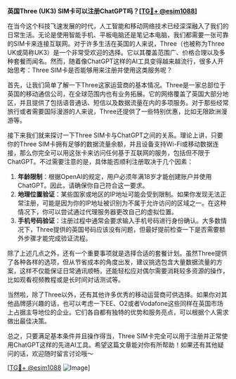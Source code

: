 **英国Three (UK3) SIM卡可以注册ChatGPT吗？[[TG💪+ @esim1088](https://t.me/s/esim1088)]**

在当今这个科技飞速发展的时代，人工智能和移动网络技术已经深深融入了我们的日常生活。无论是使用智能手机、平板电脑还是笔记本电脑，我们都需要一张可靠的SIM卡来连接互联网。对于许多生活在英国的人来说，Three（也被称为Three UK或简称UK3）是一个非常受欢迎的选择。它以其覆盖范围广、价格合理以及多种套餐而闻名。然而，随着像ChatGPT这样的AI工具变得越来越流行，很多人开始思考：Three SIM卡是否能够用来注册并使用这类服务呢？

首先，让我们简单了解一下Three这家运营商的基本情况。Three是一家总部位于英国的移动通信公司，在全球范围内也有业务拓展。它的网络覆盖了英国大部分地区，并且提供了包括语音通话、短信以及数据流量在内的多项服务。对于那些经常旅行或者需要国际漫游的人来说，Three还提供了一些特别优惠，比如无限欧洲漫游等。

接下来我们就来探讨一下Three SIM卡与ChatGPT之间的关系。理论上讲，只要你的Three SIM卡拥有足够的数据流量余额，并且设备支持Wi-Fi或移动数据连接，那么你完全可以用这张卡来访问任何基于互联网的服务，包括但不限于ChatGPT。不过需要注意的是，具体能否顺利注册取决于几个因素：

1. **年龄限制**：根据OpenAI的规定，用户必须年满18岁才能创建账户并使用ChatGPT。因此，请确保你自己符合这一要求。
2. **地理位置验证**：某些国家或地区的IP地址可能会受到限制。如果你发现无法正常注册，可能是因为你的IP地址被识别为不属于允许访问的区域之一。在这种情况下，你可以尝试通过代理服务器更改自己的虚拟位置。
3. **手机号码验证**：注册过程中通常会要求输入手机号码进行身份确认。大多数情况下，Three提供的英国号码应该没有问题，但最好提前检查一下是否需要额外步骤才能完成验证流程。

除了上述几点之外，还有一个重要事项就是选择合适的套餐计划。虽然Three提供了各种各样的选项，但从节省成本的角度出发，建议挑选包含大量数据流量的方案，这样不仅能保证日常通讯顺畅，还能轻松应对偶尔需要消耗较多资源的操作，比如观看视频教程或是长时间对话测试等。

当然啦，除了Three以外，还有其他许多优秀的移动运营商可供选择。如果你对其他品牌感兴趣的话，也可以考虑一下EE、O2或者Vodafone这些同样在英国市场上占据主导地位的企业。它们各自都有独特的优势和服务亮点，可以根据个人需求做出最佳决策。

总之，只要满足基本条件并且操作得当，Three SIM卡完全可以用于注册并正常使用ChatGPT这样的先进AI工具。希望这篇文章能对你有所帮助！如果还有其他疑问的话，欢迎随时留言讨论哦～ 

[[TG💪+ @esim1088](https://t.me/s/esim1088) ![Image](https://i.postimg.cc/4NQfJmqS/Snipaste-2025-05-13-00-14-12.png)]